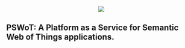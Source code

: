 <p align="center">
  <img src="https://github.com/nailtonvieira/cloudsemanticwot/blob/master/others/logo.png"/>
</p>

## PSWoT: A Platform as a Service for Semantic Web of Things applications.

